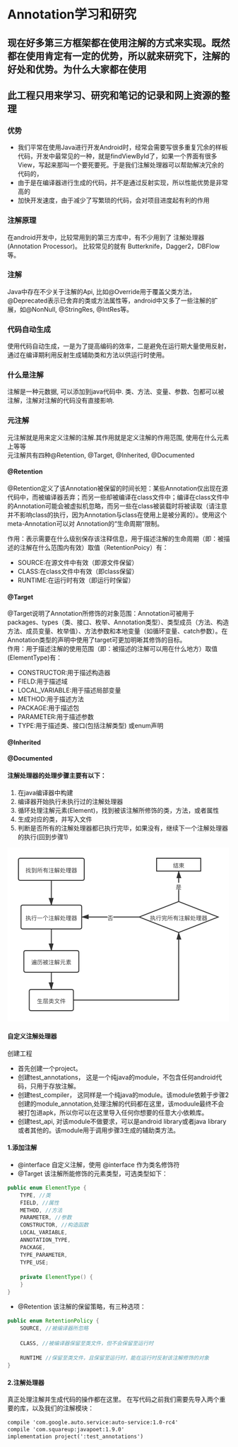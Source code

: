 # Annotation学习和研究

## 现在好多第三方框架都在使用注解的方式来实现。既然都在使用肯定有一定的优势，所以就来研究下，注解的好处和优势。为什么大家都在使用
## 此工程只用来学习、研究和笔记的记录和网上资源的整理

### 优势
- 我们平常在使用Java进行开发Android时，经常会需要写很多重复冗余的样板代码，开发中最常见的一种，就是findViewById了，如果一个界面有很多View，写起来那叫一个要死要死。于是我们注解处理器可以帮助解决冗余的代码的，
- 由于是在编译器进行生成的代码，并不是通过反射实现，所以性能优势是非常高的
- 加快开发速度，由于减少了写繁琐的代码，会对项目进度起有利的作用

### 注解原理

在android开发中，比较常用到的第三方库中，有不少用到了 注解处理器(Annotation Processor)。 比较常见的就有 Butterknife，Dagger2，DBFlow 等。

### 注解

Java中存在不少关于注解的Api, 比如@Override用于覆盖父类方法，@Deprecated表示已舍弃的类或方法属性等，android中又多了一些注解的扩展，如@NonNull, @StringRes, @IntRes等。

### 代码自动生成

使用代码自动生成，一是为了提高编码的效率，二是避免在运行期大量使用反射，通过在编译期利用反射生成辅助类和方法以供运行时使用。

### 什么是注解

注解是一种元数据, 可以添加到java代码中. 类、方法、变量、参数、包都可以被注解，注解对注解的代码没有直接影响.

### 元注解

元注解就是用来定义注解的注解.其作用就是定义注解的作用范围, 使用在什么元素上等等
<br>元注解共有四种@Retention, @Target, @Inherited, @Documented
#### @Retention

@Retention定义了该Annotation被保留的时间长短：某些Annotation仅出现在源代码中，而被编译器丢弃；而另一些却被编译在class文件中；编译在class文件中的Annotation可能会被虚拟机忽略，而另一些在class被装载时将被读取（请注意并不影响class的执行，因为Annotation与class在使用上是被分离的）。使用这个meta-Annotation可以对 Annotation的“生命周期”限制。

作用：表示需要在什么级别保存该注释信息，用于描述注解的生命周期（即：被描述的注解在什么范围内有效）取值（RetentionPoicy）有：
- SOURCE:在源文件中有效（即源文件保留）
- CLASS:在class文件中有效（即class保留）
- RUNTIME:在运行时有效（即运行时保留）

#### @Target
@Target说明了Annotation所修饰的对象范围：Annotation可被用于 packages、types（类、接口、枚举、Annotation类型）、类型成员（方法、构造方法、成员变量、枚举值）、方法参数和本地变量（如循环变量、catch参数）。在Annotation类型的声明中使用了target可更加明晰其修饰的目标。
<br>作用：用于描述注解的使用范围（即：被描述的注解可以用在什么地方）取值(ElementType)有：
- CONSTRUCTOR:用于描述构造器
- FIELD:用于描述域
- LOCAL_VARIABLE:用于描述局部变量
- METHOD:用于描述方法
- PACKAGE:用于描述包
- PARAMETER:用于描述参数
- TYPE:用于描述类、接口(包括注解类型) 或enum声明



#### @Inherited

#### @Documented


#### 注解处理器的处理步骤主要有以下：
1. 在java编译器中构建
2. 编译器开始执行未执行过的注解处理器
3. 循环处理注解元素(Element)，找到被该注解所修饰的类，方法，或者属性
4. 生成对应的类，并写入文件
5. 判断是否所有的注解处理器都已执行完毕，如果没有，继续下一个注解处理器的执行(回到步骤1)

![image](https://github.com/bamboolife/AnnotationStudy/blob/master/image/annotation_flow.png)

#### 自定义注解处理器

创建工程

- 首先创建一个project。
- 创建test_annotations， 这是一个纯java的module，不包含任何android代码，只用于存放注解。
- 创建test_compiler， 这同样是一个纯java的module。该module依赖于步骤2创建的module_annotation,处理注解的代码都在这里，该moduule最终不会被打包进apk，所以你可以在这里导入任何你想要的任意大小依赖库。
- 创建test_api, 对该module不做要求，可以是android library或者java library或者其他的。该module用于调用步骤3生成的辅助类方法。

#### 1.添加注解
- @interface 自定义注解，使用 @interface 作为类名修饰符
- @Target 该注解所能修饰的元素类型，可选类型如下：
```java
public enum ElementType {
    TYPE, //类
    FIELD, //属性
    METHOD, //方法
    PARAMETER, //参数
    CONSTRUCTOR, //构造函数
    LOCAL_VARIABLE, 
    ANNOTATION_TYPE,
    PACKAGE,
    TYPE_PARAMETER,
    TYPE_USE;

    private ElementType() {
    }
}
```
- @Retention 该注解的保留策略，有三种选项：
```java
public enum RetentionPolicy {
    SOURCE, //被编译器所忽略

    CLASS, //被编译器保留至类文件，但不会保留至运行时

    RUNTIME //保留至类文件，且保留至运行时，能在运行时反射该注解修饰的对象
}
```
#### 2.注解处理器

真正处理注解并生成代码的操作都在这里。 在写代码之前我们需要先导入两个重要的库，以及我们的注解模块：

```
compile 'com.google.auto.service:auto-service:1.0-rc4'
compile 'com.squareup:javapoet:1.9.0'
implementation project(':test_annotations')
```
